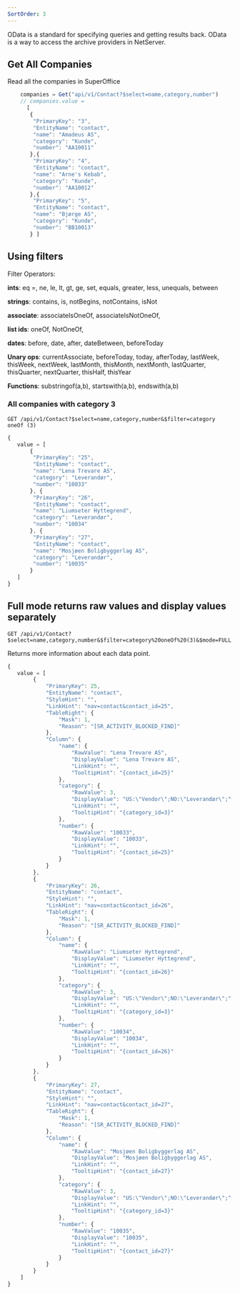 ```yaml
---
SortOrder: 3
---
```


OData is a standard for specifying queries and getting results back.
OData is a way to access the archive providers in NetServer.


## Get All Companies

Read all the companies in SuperOffice

```javascript
    companies = Get("api/v1/Contact?$select=name,category,number")
    // companies.value = 
      [
       {
        "PrimaryKey": "3",
        "EntityName": "contact",
        "name": "Amadeus AS",
        "category": "Kunde",
        "number": "AA10011"
       },{
        "PrimaryKey": "4",
        "EntityName": "contact",
        "name": "Arne's Kebab",
        "category": "Kunde",
        "number": "AA10012"
       },{
        "PrimaryKey": "5",
        "EntityName": "contact",
        "name": "Bjørge AS",
        "category": "Kunde",
        "number": "BB10013"
       } ] 
```
      
## Using filters
Filter Operators:

**ints**: eq =, ne, le, lt, gt, ge, set, equals, greater, less, unequals, between

**strings**: contains, is, notBegins, notContains, isNot

**associate**: associateIsOneOf, associateIsNotOneOf,

**list ids**: oneOf, NotOneOf,

**dates**: before, date, after, dateBetween, beforeToday

**Unary ops**: currentAssociate, beforeToday, today, afterToday, lastWeek, thisWeek, nextWeek, lastMonth, thisMonth, nextMonth, lastQuarter, thisQuarter, nextQuarter, thisHalf, thisYear

**Functions**: substringof(a,b), startswith(a,b), endswith(a,b)

### All companies with category 3

```http
GET /api/v1/Contact?$select=name,category,number&$filter=category oneOf (3)
```

```javascript
{
   value = [
       {
        "PrimaryKey": "25",
        "EntityName": "contact",
        "name": "Lena Trevare AS",
        "category": "Leverandør",
        "number": "10033"
       }, {
        "PrimaryKey": "26",
        "EntityName": "contact",
        "name": "Liumseter Hyttegrend",
        "category": "Leverandør",
        "number": "10034"
       }, {
        "PrimaryKey": "27",
        "EntityName": "contact",
        "name": "Mosjøen Boligbyggerlag AS",
        "category": "Leverandør",
        "number": "10035"
       }
   ]
}
```

## Full mode returns raw values and display values separately

```http
GET /api/v1/Contact?$select=name,category,number&$filter=category%20oneOf%20(3)&$mode=FULL
```

Returns more information about each data point.

```javascript
{
   value = [
        {
            "PrimaryKey": 25,
            "EntityName": "contact",
            "StyleHint": "",
            "LinkHint": "nav=contact&contact_id=25",
            "TableRight": {
                "Mask": 1,
                "Reason": "[SR_ACTIVITY_BLOCKED_FIND]"
            },
            "Column": {
                "name": {
                    "RawValue": "Lena Trevare AS",
                    "DisplayValue": "Lena Trevare AS",
                    "LinkHint": "",
                    "TooltipHint": "{contact_id=25}"
                },
                "category": {
                    "RawValue": 3,
                    "DisplayValue": "US:\"Vendor\";NO:\"Leverandør\";",
                    "LinkHint": "",
                    "TooltipHint": "{category_id=3}"
                },
                "number": {
                    "RawValue": "10033",
                    "DisplayValue": "10033",
                    "LinkHint": "",
                    "TooltipHint": "{contact_id=25}"
                }
            }
        },
        {
            "PrimaryKey": 26,
            "EntityName": "contact",
            "StyleHint": "",
            "LinkHint": "nav=contact&contact_id=26",
            "TableRight": {
                "Mask": 1,
                "Reason": "[SR_ACTIVITY_BLOCKED_FIND]"
            },
            "Column": {
                "name": {
                    "RawValue": "Liumseter Hyttegrend",
                    "DisplayValue": "Liumseter Hyttegrend",
                    "LinkHint": "",
                    "TooltipHint": "{contact_id=26}"
                },
                "category": {
                    "RawValue": 3,
                    "DisplayValue": "US:\"Vendor\";NO:\"Leverandør\";",
                    "LinkHint": "",
                    "TooltipHint": "{category_id=3}"
                },
                "number": {
                    "RawValue": "10034",
                    "DisplayValue": "10034",
                    "LinkHint": "",
                    "TooltipHint": "{contact_id=26}"
                }
            }
        },
        {
            "PrimaryKey": 27,
            "EntityName": "contact",
            "StyleHint": "",
            "LinkHint": "nav=contact&contact_id=27",
            "TableRight": {
                "Mask": 1,
                "Reason": "[SR_ACTIVITY_BLOCKED_FIND]"
            },
            "Column": {
                "name": {
                    "RawValue": "Mosjøen Boligbyggerlag AS",
                    "DisplayValue": "Mosjøen Boligbyggerlag AS",
                    "LinkHint": "",
                    "TooltipHint": "{contact_id=27}"
                },
                "category": {
                    "RawValue": 3,
                    "DisplayValue": "US:\"Vendor\";NO:\"Leverandør\";",
                    "LinkHint": "",
                    "TooltipHint": "{category_id=3}"
                },
                "number": {
                    "RawValue": "10035",
                    "DisplayValue": "10035",
                    "LinkHint": "",
                    "TooltipHint": "{contact_id=27}"
                }
            }
        }
    ]
}
```
